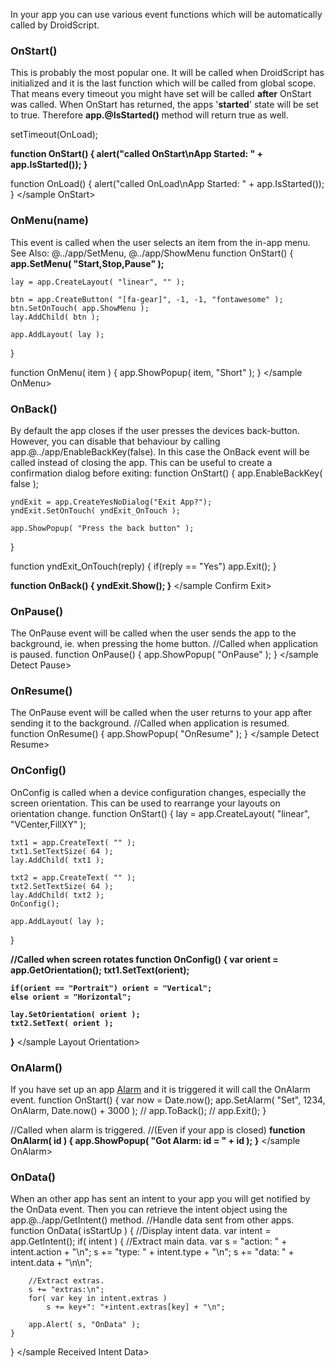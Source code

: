 In your app you can use various event functions which will be automatically called by DroidScript.

### OnStart()
This is probably the most popular one. It will be called when DroidScript has initialized and it is the last function which will be called from global scope. That means every timeout you might have set will be called **after** OnStart was called.
When OnStart has returned, the apps '**started**' state will be set to <js nobox>true</js>. Therefore **app.@IsStarted()** method will return <js nobox>true</js> as well.

<sample OnStart>
setTimeout(OnLoad);

<b>function OnStart() {
    alert("called OnStart\nApp Started: " + app.IsStarted());
}</b>

function OnLoad() {
    alert("called OnLoad\nApp Started: " + app.IsStarted());
}
</sample OnStart>

### OnMenu(name)
This event is called when the user selects an item from the in-app menu.
See Also: @../app/SetMenu, @../app/ShowMenu
<sample OnMenu>
function OnStart()
{
	<b>app.SetMenu( "Start,Stop,Pause" );</b>

    lay = app.CreateLayout( "linear", "" );

    btn = app.CreateButton( "[fa-gear]", -1, -1, "fontawesome" );
    btn.SetOnTouch( app.ShowMenu );
    lay.AddChild( btn );

    app.AddLayout( lay );
}

function OnMenu( item )
{
	app.ShowPopup( item, "Short" );
}
</sample OnMenu>

### OnBack()
By default the app closes if the user presses the devices back-button. However, you can disable that behaviour by calling <js nobox>app.</js>@../app/EnableBackKey<js nobox>(false)</js>.
In this case the OnBack event will be called instead of closing the app. This can be useful to create a confirmation dialog before exiting:
<sample Confirm Exit>
function OnStart()
{
	app.EnableBackKey( false );

	yndExit = app.CreateYesNoDialog("Exit App?");
	yndExit.SetOnTouch( yndExit_OnTouch );

	app.ShowPopup( "Press the back button" );
}

function yndExit_OnTouch(reply) {
    if(reply == "Yes") app.Exit();
}

<b>function OnBack() {
	yndExit.Show();
}</b>
</sample Confirm Exit>

### OnPause()
The OnPause event will be called when the user sends the app to the background, ie. when pressing the home button.
<sample Detect Pause>
//Called when application is paused.
function OnPause()
{
	app.ShowPopup( "OnPause" );
}
</sample Detect Pause>

### OnResume()
The OnPause event will be called when the user returns to your app after sending it to the background.
<sample Detect Resume>
//Called when application is resumed.
function OnResume()
{
	app.ShowPopup( "OnResume" );
}
</sample Detect Resume>

### OnConfig()
OnConfig is called when a device configuration changes, especially the screen orientation. This can be used to rearrange your layouts on orientation change.
<sample Layout Orientation>
function OnStart()
{
    lay = app.CreateLayout( "linear", "VCenter,FillXY" );

    txt1 = app.CreateText( "" );
    txt1.SetTextSize( 64 );
    lay.AddChild( txt1 );

    txt2 = app.CreateText( "" );
    txt2.SetTextSize( 64 );
    lay.AddChild( txt2 );
    OnConfig();

    app.AddLayout( lay );
}

<b>//Called when screen rotates
function OnConfig()
{
    var orient = app.GetOrientation();
    txt1.SetText(orient);

    if(orient == "Portrait") orient = "Vertical";
    else orient = "Horizontal";

    lay.SetOrientation( orient );
    txt2.SetText( orient );
}</b>
</sample Layout Orientation>

### OnAlarm()
If you have set up an app [Alarm](../app/SetAlarm) and it is triggered it will call the OnAlarm event.
<sample OnAlarm>
function OnStart()
{
    var now = Date.now();
    app.SetAlarm( "Set", 1234, OnAlarm, Date.now() + 3000 );
    // app.ToBack();
    // app.Exit();
}

//Called when alarm is triggered.
//(Even if your app is closed)
<b>function OnAlarm( id )
{
    app.ShowPopup( "Got Alarm: id = " + id );
}</b>
</sample OnAlarm>

### OnData()
When an other app has sent an intent to your app you will get notified by the OnData event. Then you can retrieve the intent object using the app.@../app/GetIntent() method.
<sample Received Intent Data>
//Handle data sent from other apps.
function OnData( isStartUp )
{
    //Display intent data.
    var intent = app.GetIntent();
    if( intent )
    {
        //Extract main data.
        var s = "action: " + intent.action + "\n";
        s += "type: " + intent.type + "\n";
        s += "data: " + intent.data + "\n\n";

        //Extract extras.
        s += "extras:\n";
        for( var key in intent.extras )
            s += key+": "+intent.extras[key] + "\n";

        app.Alert( s, "OnData" );
    }
}
</sample Received Intent Data>
